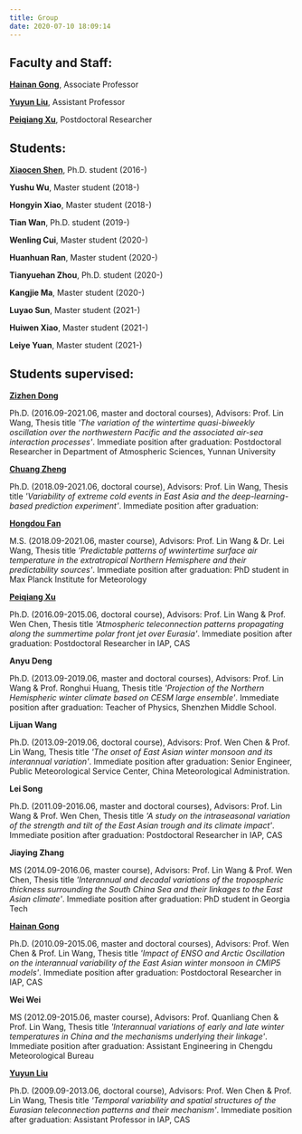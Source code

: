 ```yaml
---
title: Group
date: 2020-07-10 18:09:14
---
```


## Faculty and Staff:

[**Hainan Gong**](https://www.researchgate.net/profile/Hainan_Gong), Associate Professor

[**Yuyun Liu**](https://www.researchgate.net/profile/Yuyun_Liu), Assistant Professor

[**Peiqiang Xu**](https://px212.github.io/px212/), Postdoctoral Researcher


## Students:
[**Xiaocen Shen**](https://www.researchgate.net/profile/Xiaocen_Shen), Ph.D. student (2016-)

**Yushu Wu**, Master student (2018-)

**Hongyin Xiao**, Master student (2018-)

**Tian Wan**, Ph.D. student (2019-)

**Wenling Cui**, Master student (2020-)

**Huanhuan Ran**, Master student (2020-)

**Tianyuehan Zhou**, Ph.D. student (2020-)

**Kangjie Ma**, Master student (2020-)

**Luyao Sun**, Master student (2021-)

**Huiwen Xiao**, Master student (2021-)

**Leiye Yuan**, Master student (2021-)


## Students supervised:

[**Zizhen Dong**](https://www.researchgate.net/profile/Dong_Zizhen)

Ph.D. (2016.09-2021.06, master and doctoral courses), Advisors: Prof. Lin Wang, Thesis title *'The variation of the wintertime quasi-biweekly oscillation over the northwestern Pacific and the associated air-sea interaction processes'*. Immediate position after graduation: Postdoctoral Researcher in Department of Atmospheric Sciences, Yunnan University

[**Chuang Zheng**](https://www.researchgate.net/profile/Chuang_Zheng2)

Ph.D. (2018.09-2021.06, doctoral course), Advisors: Prof. Lin Wang, Thesis title *'Variability of extreme cold events in East Asia and the deep-learning-based prediction experiment'*. Immediate position after graduation: 

[**Hongdou Fan**](https://www.researchgate.net/profile/Hongdou_Fan)

M.S. (2018.09-2021.06, master course), Advisors: Prof. Lin Wang & Dr. Lei Wang, Thesis title *'Predictable patterns of wwintertime surface air temperature in the extratropical Northern Hemisphere and their predictability sources'*. Immediate position after graduation: PhD student in Max Planck Institute for Meteorology

[**Peiqiang Xu**](https://px212.github.io/px212/)

Ph.D. (2016.09-2015.06, doctoral course), Advisors: Prof. Lin Wang & Prof. Wen Chen, Thesis title *'Atmospheric teleconnection patterns propagating along the summertime polar front jet over Eurasia'*. Immediate position after graduation: Postdoctoral Researcher in IAP, CAS

**Anyu Deng**

Ph.D. (2013.09-2019.06, master and doctoral courses), Advisors: Prof. Lin Wang & Prof. Ronghui Huang, Thesis title *'Projection of the Northern Hemispheric winter climate based on CESM large ensemble'*. Immediate position after graduation: Teacher of Physics, Shenzhen Middle School.

**Lijuan Wang**

Ph.D. (2013.09-2019.06, doctoral course), Advisors: Prof. Wen Chen & Prof. Lin Wang, Thesis title *'The onset of East Asian winter monsoon and its interannual variation'*. Immediate position after graduation: Senior Engineer, Public Meteorological Service Center, China Meteorological Administration.

**Lei Song**

Ph.D. (2011.09-2016.06, master and doctoral courses), Advisors: Prof. Lin Wang & Prof. Wen Chen, Thesis title *'A study on the intraseasonal variation of the strength and tilt of the East Asian trough and its climate impact'*. Immediate position after graduation: Postdoctoral Researcher in IAP, CAS

**Jiaying Zhang**

MS (2014.09-2016.06, master course), Advisors: Prof. Lin Wang & Prof. Wen Chen, Thesis title *'Interannual and decadal variations of the tropospheric thickness surrounding the South China Sea and their linkages to the East Asian climate'*. Immediate position after graduation: PhD student in Georgia Tech

[**Hainan Gong**](https://www.researchgate.net/profile/Hainan_Gong)

Ph.D. (2010.09-2015.06, master and doctoral courses), Advisors: Prof. Wen Chen & Prof. Lin Wang, Thesis title *'Impact of ENSO and Arctic Oscillation on the interannual variability of the East Asian winter monsoon in CMIP5 models'*. Immediate position after graduation: Postdoctoral Researcher in IAP, CAS

**Wei Wei**

MS (2012.09-2015.06, master course), Advisors: Prof. Quanliang Chen & Prof. Lin Wang, Thesis title *'Interannual variations of early and late winter temperatures in China and the mechanisms underlying their linkage'*. Immediate position after graduation: Assistant Engineering in Chengdu Meteorological Bureau

[**Yuyun Liu**](https://www.researchgate.net/profile/Yuyun_Liu)

Ph.D. (2009.09-2013.06, doctoral course), Advisors: Prof. Wen Chen & Prof. Lin Wang, Thesis title *'Temporal variability and spatial structures of the Eurasian teleconnection patterns and their mechanism'*. Immediate position after graduation: Assistant Professor in IAP, CAS
